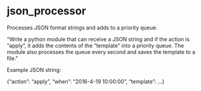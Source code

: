 # json_processor
Processes JSON format strings and adds to a priority queue.

"Write a python module that can receive a JSON string and if the action is “apply”, 
it adds the contents of the “template” into a priority queue.
The module also processes the queue every second and saves the template to a file."

Example JSON string:

{“action”: “apply”, “when”: “2016-4-19 10:00:00”, “template”: …}
